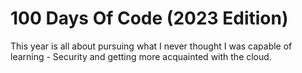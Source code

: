 # 100 Days Of Code (2023 Edition)

This year is all about pursuing what I never thought I was capable of learning - Security and getting more acquainted with the cloud. 
